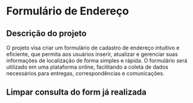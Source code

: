 # Formulário de Endereço

## Descrição do projeto

O projeto visa criar um formulário de cadastro de endereço intuitivo e eficiente, que permita aos usuários inserir, atualizar e gerenciar suas informações de localização de forma simples e rápida. O formulário será utilizado em uma plataforma online, facilitando a coleta de dados necessários para entregas, correspondências e comunicações.

## Limpar consulta do form já realizada

